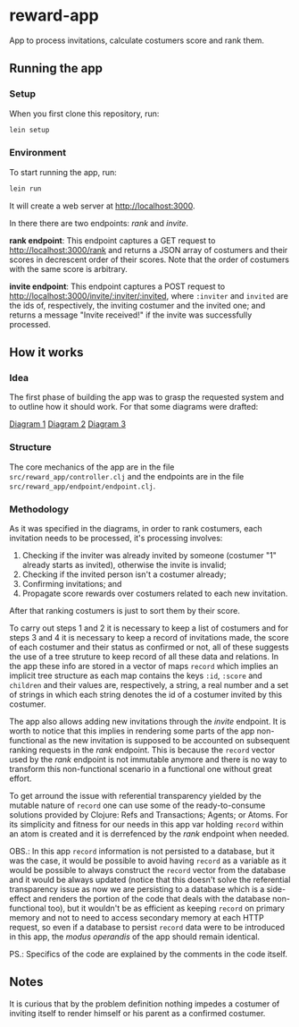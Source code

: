 # reward-app

App to process invitations, calculate costumers score and rank them.

## Running the app

### Setup

When you first clone this repository, run:

```sh
lein setup
```

### Environment

To start running the app, run:

```sh
lein run
```

It will create a web server at <http://localhost:3000>.

In there there are two endpoints: *rank* and *invite*.

**rank endpoint**: This endpoint captures a GET request to  <http://localhost:3000/rank> and returns a JSON array of costumers and their scores in decrescent order of their scores. Note that the order of costumers with the same score is arbitrary.

**invite endpoint**: This endpoint captures a POST request to <http://localhost:3000/invite/:inviter/:invited>, where `:inviter` and `invited` are the ids of, respectively, the inviting costumer and the invited one; and returns a message "Invite received!" if the invite was successfully processed.


## How it works

### Idea

The first phase of building the app was to grasp the requested system and to outline how it should work. For that some diagrams were drafted:

[Diagram 1](diagram-1.jpg)
[Diagram 2](diagram-2.jpg)
[Diagram 3](diagram-3.jpg)

### Structure

The core mechanics of the app are in the file `src/reward_app/controller.clj` and the endpoints are in the file `src/reward_app/endpoint/endpoint.clj`.

### Methodology

As it was specified in the diagrams, in order to rank costumers, each invitation needs to be processed, it's processing involves:
 1. Checking if the inviter was already invited by someone (costumer "1" already starts as invited), otherwise the invite is invalid;
 2. Checking if the invited person isn't a costumer already;
 3. Confirming invitations; and
 4. Propagate score rewards over costumers related to each new invitation.

After that ranking costumers is just to sort them by their score.

To carry out steps 1 and 2 it is necessary to keep a list of costumers and for steps 3 and 4 it is necessary to keep a record of invitations made, the score of each costumer and their status as confirmed or not, all of these suggests the use of a tree struture to keep record of all these data and relations. In the app these info are stored in a vector of maps `record` which implies an implicit tree structure as each map contains the keys `:id`, `:score` and `children` and their values are, respectively, a string, a real number and a set of strings in which each string denotes the id of a costumer invited by this costumer.

The app also allows adding new invitations through the *invite* endpoint. It is worth to notice that this implies in rendering some parts of the app non-functional as the new invitation is supposed to be accounted on subsequent ranking requests in the *rank* endpoint. This is because the `record` vector used by the *rank* endpoint is not immutable anymore and there is no way to transform this non-functional scenario in a functional one without great effort.

To get arround the issue with referential transparency yielded by the mutable nature of `record` one can use some of the ready-to-consume solutions provided by Clojure: Refs and Transactions; Agents; or Atoms. For its simplicity and fitness for our needs in this app var holding `record` within an atom is created and it is derrefenced by the *rank* endpoint when needed.

OBS.: In this app `record` information is not persisted to a database, but it was the case, it would be possible to avoid having `record` as a variable as it would be possible to always construct the `record` vector from the database and it would be always updated (notice that this doesn't solve the referential transparency issue as now we are persisting to a database which is a side-effect and renders the portion of the code that deals with the database non-functional too), but it wouldn't be as efficient as keeping `record` on primary memory and not to need to access secondary memory at each HTTP request, so even if a database to persist `record` data were to be introduced in this app, the *modus operandis* of the app should remain identical.

PS.: Specifics of the code are explained by the comments in the code itself.

## Notes

It is curious that by the problem definition nothing impedes a costumer of inviting itself to render himself or his parent as a confirmed costumer. 
